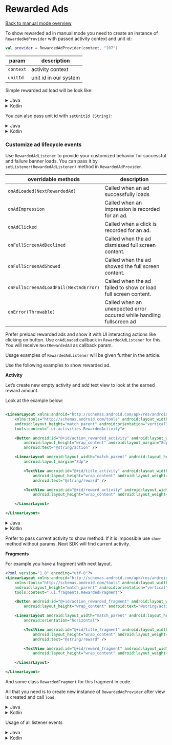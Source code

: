 # Rewarded Ads

[Back to manual mode overview](https://github.com/nextmillenniummedia/next-sdk-android-example/blob/2.x/docs/Manual.md)

To show rewarded ad in manual mode you need to create an instance of `RewardedAdProvider`
with passed activity context and unit id:

```kotlin
val provider = RewardedAdProvider(context, "107")
```

| param | description |
| --- | --- |
| `context` | activity context |
| `unitId` | unit id in our system |

Simple rewarded ad load will be look like:

<details>
<summary>Java</summary>

```java
public class RewardedActivity extends AppCompatActivity {

    @Override
    protected void onCreate(Bundle savedInstanceState) {
        super.onCreate(savedInstanceState);
        setContentView(R.layout.activity_rewarded);
        RewardedAdProvider provider = new RewardedAdProvider(this, "107");
        provider.load();
    }
}
```

</details>
<details>
<summary>Kotlin</summary>

```kotlin
class RewardedActivityKt : AppCompatActivity() {
    override fun onCreate(savedInstanceState: Bundle?) {
        super.onCreate(savedInstanceState)
        setContentView(R.layout.activity_rewarded_kt)
        val provider = RewardedAdProvider(this, "107")
        provider.load()
    }
}
```

</details>

You can also pass unit id with `setUnitId (String)`:

<details>
<summary>Java</summary>

```java
public class RewardedActivity extends AppCompatActivity {

    @Override
    protected void onCreate(Bundle savedInstanceState) {
        super.onCreate(savedInstanceState);
        setContentView(R.layout.activity_rewarded);
        RewardedAdProvider provider = new RewardedAdProvider(this);
        provider.setUnitId("107");
        provider.load();
    }
}
```

</details>
<details>
<summary>Kotlin</summary>

```kotlin
class RewardedActivityKt : AppCompatActivity() {
    override fun onCreate(savedInstanceState: Bundle?) {
        super.onCreate(savedInstanceState)
        setContentView(R.layout.activity_rewarded_kt)
        val provider = RewardedAdProvider(this)
        provider.unitId = "107"
        provider.load()
    }
}
```

</details>

### Customize ad lifecycle events

Use `RewardedAdListener` to provide your customized behavior for successful and failure banner
loads. You can pass it by `setListener(RewardedAdListener)` method in `RewardedAdProvider`.

| overridable methods | description |
| --- | --- |
| `onAdLoaded(NextRewardedAd)` | Called when an ad successfully loads |
| `onAdImpression` | Called when an impression is recorded for an ad. |
| `onAdClicked` | Called when a click is recorded for an ad. |
| `onFullScreenAdDeclined` | Called when the ad dismissed full screen content. |
| `onFullScreenAdShowed` | Called when the ad showed the full screen content. |
| `onFullScreenAdLoadFail(NextAdError)` | Called when the ad failed to show or load full screen content. |
| `onError(Throwable)` | Called when an unexpected error occured while handling fullscreen ad |

Prefer preload rewarded ads and show it with UI interacting actions like clicking on button.
Use `onAdLoaded` callback in `RewardedAdListener` for this. You will receive `NextRewardedAd` as
callback param.

Usage examples of `RewardedAdListener` will be given further in the article.

Use the following examples to show rewarded ad.

**Activity**

Let’s create new empty activity and add text view to look at the earned reward amount.

Look at the example below:

```xml

<LinearLayout xmlns:android="http://schemas.android.com/apk/res/android"
    xmlns:tools="http://schemas.android.com/tools" android:layout_width="match_parent"
    android:layout_height="match_parent" android:orientation="vertical"
    tools:context=".ui.activities.RewardedActivity">

    <Button android:id="@+id/action_rewarded_activity" android:layout_width="match_parent"
        android:layout_height="wrap_content" android:layout_margin="8dp"
        android:text="@string/action" />

    <LinearLayout android:layout_width="match_parent" android:layout_height="match_parent"
        android:layout_margin="8dp">

        <TextView android:id="@+id/title_activity" android:layout_width="wrap_content"
            android:layout_height="wrap_content" android:layout_weight="1"
            android:text="@string/reward" />

        <TextView android:id="@+id/reward_activity" android:layout_width="wrap_content"
            android:layout_height="wrap_content" android:layout_weight="1" android:text="" />

    </LinearLayout>

</LinearLayout>
```

<details>
<summary>Java</summary>

```Java
public class RewardedActivity extends AppCompatActivity implements RewardedAdListener {

    @Nullable
    private NextRewardedAd rewardedAd;

    private TextView rewardView;

    @Override
    protected void onCreate(Bundle savedInstanceState) {
        super.onCreate(savedInstanceState);
        setContentView(R.layout.activity_rewarded);
        rewardView = findViewById(R.id.title_activity);
        Button action = findViewById(R.id.action_rewarded_activity);
        RewardedAdProvider provider = new RewardedAdProvider(this, "107");
        provider.setListener(this);
        provider.load();
        action.setOnClickListener((v) -> {
            if (rewardedAd != null) {
                rewardedAd.show(RewardedActivity.this);
            }
        });
    }

    @Override
    public void onAdLoaded(NextRewardedAd nextRewardedAd) {
        rewardedAd = nextRewardedAd;
    }

    @Override
    public void onUserEarnedRewardListener(InAppReward inAppReward) {
        rewardView.setText(getString(R.string.reward_data, inAppReward.getAmount(), inAppReward.getRewardType()));
    }
}
```

</details>

<details>
<summary>Kotlin</summary>

```kotlin
class RewardedActivityKt : AppCompatActivity(), RewardedAdListener {

    private var rewardedAd: NextRewardedAd? = null
    private lateinit var rewardView: TextView

    override fun onCreate(savedInstanceState: Bundle?) {
        super.onCreate(savedInstanceState)
        setContentView(R.layout.activity_rewarded_kt)
        rewardView = findViewById(R.id.reward_activity_kt)
        val provider = RewardedAdProvider(this, "107")
        provider.setListener(this)
        provider.load()
        val action: Button = findViewById(R.id.action_rewarded_activity_kt)
        action.setOnClickListener {
            rewardedAd?.show(this@RewardedActivityKt)
        }
    }

    override fun onAdLoaded(nextRewardedAd: NextRewardedAd?) {
        rewardedAd = nextRewardedAd
    }

    override fun onUserEarnedRewardListener(reward: InAppReward?) {
        rewardView.text = getString(R.string.reward_data, reward?.amount, reward?.rewardType)
    }
}
```

</details>

Prefer to pass current activity to show method. If it is impossible use `show` method without
params. Next SDK will find current activity.

**Fragments**

For example you have a fragment with next layout.

```xml
<?xml version="1.0" encoding="utf-8"?>
<LinearLayout xmlns:android="http://schemas.android.com/apk/res/android"
    xmlns:tools="http://schemas.android.com/tools" android:layout_width="match_parent"
    android:layout_height="match_parent" android:orientation="vertical"
    tools:context=".ui.fragments.RewardedFragment">

    <Button android:id="@+id/action_rewarded_fragment" android:layout_width="match_parent"
        android:layout_height="wrap_content" android:text="@string/action" />

    <LinearLayout android:layout_width="match_parent" android:layout_height="match_parent"
        android:orientation="horizontal">

        <TextView android:id="@+id/title_fragment" android:layout_width="wrap_content"
            android:layout_height="wrap_content" android:layout_weight="1"
            android:text="@string/reward" />

        <TextView android:id="@+id/reward_fragment" android:layout_width="wrap_content"
            android:layout_height="wrap_content" android:layout_weight="1" android:text="" />

    </LinearLayout>

</LinearLayout>
```

And some class `RewardedFragment` for this fragment in code.

All that you need is to create new instance of `RewardedAdProvider` after view is created and
call `load`.

<details>
<summary>Java</summary>

```java
public class RewardedFragment extends Fragment implements RewardedAdListener {

    @Nullable
    private NextRewardedAd rewardedAd;
    @Nullable
    private FragmentRewardedBinding binding;

    private TextView rewardView;

    public RewardedFragment() {
        // Required empty public constructor
    }

    @Override
    public View onCreateView(LayoutInflater inflater, ViewGroup container,
                             Bundle savedInstanceState) {
        binding = FragmentRewardedBinding.inflate(inflater, container, false);
        return binding.getRoot();
    }

    @Override
    public void onViewCreated(@NonNull View view, @Nullable Bundle savedInstanceState) {
        super.onViewCreated(view, savedInstanceState);
        new RewardedAdProvider(requireActivity(), "107").load();
        if (binding == null) return;
        rewardView = binding.rewardFragment;
        Button action = binding.actionRewardedFragment;
        action.setOnClickListener((v) -> {
            // some action
            if (rewardedAd != null) {
                rewardedAd.show(requireActivity());
            }
        });
    }

    @Override
    public void onAdLoaded(NextRewardedAd nextRewardedAd) {
        rewardedAd = nextRewardedAd;
    }

    @Override
    public void onUserEarnedRewardListener(InAppReward inAppReward) {
        rewardView.setText(getString(R.string.reward_data, inAppReward.getAmount(), inAppReward.getRewardType()));
    }

    @Override
    public void onDestroyView() {
        super.onDestroyView();
        binding = null;
    }
}
```

</details>

<details>
<summary>Kotlin</summary>

```kotlin
class RewardedFragmentKt : Fragment(), RewardedAdListener {

    private var binding: FragmentRewardedKtBinding? = null
    private var rewardedAd: NextRewardedAd? = null

    override fun onCreateView(
        inflater: LayoutInflater, container: ViewGroup?,
        savedInstanceState: Bundle?
    ): View? {
        // Inflate the layout for this fragment
        binding = FragmentRewardedKtBinding.inflate(inflater, container, false)
        return binding?.root
    }

    override fun onViewCreated(view: View, savedInstanceState: Bundle?) {
        super.onViewCreated(view, savedInstanceState)
        val provider = RewardedAdProvider(requireActivity(), "107")
        provider.setListener(this)
        provider.load()
        val action = binding?.actionRewardedFragmentKt
        action?.setOnClickListener {
            rewardedAd?.show(requireActivity())
        }
    }

    override fun onAdLoaded(nextRewardedAd: NextRewardedAd?) {
        rewardedAd = nextRewardedAd
    }

    override fun onUserEarnedRewardListener(reward: InAppReward?) {
        val rewardView = binding?.rewardFragment
        rewardView?.text = getString(R.string.reward_data, reward?.amount, reward?.rewardType)
    }

    override fun onDestroyView() {
        super.onDestroyView()
        binding = null
    }
}
```

</details>

Usage of all listener events

<details>
<summary>Java</summary>

```java
public class RewardedFragment extends Fragment implements RewardedAdListener {

    @Nullable
    private NextRewardedAd rewardedAd;
    @Nullable
    private FragmentRewardedBinding binding;

    private TextView rewardView;

    public RewardedFragment() {
        // Required empty public constructor
    }

    @Override
    public View onCreateView(LayoutInflater inflater, ViewGroup container,
                             Bundle savedInstanceState) {
        binding = FragmentRewardedBinding.inflate(inflater, container, false);
        return binding.getRoot();
    }

    @Override
    public void onViewCreated(@NonNull View view, @Nullable Bundle savedInstanceState) {
        super.onViewCreated(view, savedInstanceState);
        RewardedAdProvider provider = new RewardedAdProvider(requireActivity(), "107");
        provider.setService(Helper.createDataService(requireActivity(), RewardedAdMock.class));
        provider.load();
        if (binding == null) return;
        rewardView = binding.rewardFragment;
        Button action = binding.actionRewardedFragment;
        action.setOnClickListener((v) -> {
            // some action
            if (rewardedAd != null) {
                rewardedAd.show(requireActivity());
            }
        });
    }


    @Override
    public void onAdLoaded(NextRewardedAd nextRewardedAd) {
        rewardedAd = nextRewardedAd;
    }

    @Override
    public void onUserEarnedRewardListener(InAppReward inAppReward) {
        rewardView.setText(getString(R.string.reward_data, inAppReward.getAmount(), inAppReward.getRewardType()));
    }

    @Override
    public void onDestroyView() {
        super.onDestroyView();
        binding = null;
    }

    @Override
    public void onAdImpression() {
    }

    @Override
    public void onAdClicked() {
    }

    @Override
    public void onFullScreenAdDeclined() {
    }

    @Override
    public void onFullScreenAdShowed() {
    }

    @Override
    public void onFullScreenAdLoadFail(NextAdError loadError) {
        Toast.makeText(requireActivity(), loadError.toString(), Toast.LENGTH_SHORT).show();
    }

    @Override
    public void onError(Throwable error) {
        Toast.makeText(requireActivity(), error.toString(), Toast.LENGTH_SHORT).show();
    }
}
```

</details>

<details>
<summary>Kotlin</summary>

```kotlin
class RewardedFragmentKt : Fragment(), RewardedAdListener {

    private var binding: FragmentRewardedKtBinding? = null
    private var rewardedAd: NextRewardedAd? = null

    override fun onCreateView(
        inflater: LayoutInflater, container: ViewGroup?,
        savedInstanceState: Bundle?
    ): View? {
        // Inflate the layout for this fragment
        binding = FragmentRewardedKtBinding.inflate(inflater, container, false)
        return binding?.root
    }

    override fun onViewCreated(view: View, savedInstanceState: Bundle?) {
        super.onViewCreated(view, savedInstanceState)
        val provider = RewardedAdProvider(requireActivity(), "107")
        provider.setService(
            createDataService(
                requireActivity(),
                RewardedAdMock::class.java
            )
        )
        provider.setListener(this)
        provider.load()
        val action = binding?.actionRewardedFragmentKt
        action?.setOnClickListener {
            rewardedAd?.show(requireActivity())
        }
    }

    override fun onAdLoaded(nextRewardedAd: NextRewardedAd?) {
        rewardedAd = nextRewardedAd
    }

    override fun onUserEarnedRewardListener(reward: InAppReward?) {
        val rewardView = binding?.rewardFragment
        rewardView?.text = getString(R.string.reward_data, reward?.amount, reward?.rewardType)
    }

    override fun onAdImpression() {
    }

    override fun onAdClicked() {
    }

    override fun onFullScreenAdDeclined() {
    }

    override fun onFullScreenAdShowed() {
    }

    override fun onFullScreenAdLoadFail(loadError: NextAdError?) {
        Toast.makeText(requireActivity(), loadError.toString(), Toast.LENGTH_SHORT).show()
    }

    override fun onError(error: Throwable?) {
        Toast.makeText(requireActivity(), error.toString(), Toast.LENGTH_SHORT).show()
    }

    override fun onDestroyView() {
        super.onDestroyView()
        binding = null
    }
}
```

</details>